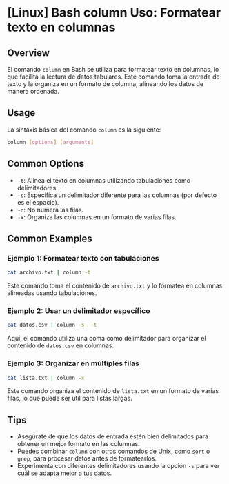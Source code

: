 # [Linux] Bash column Uso: Formatear texto en columnas

## Overview
El comando `column` en Bash se utiliza para formatear texto en columnas, lo que facilita la lectura de datos tabulares. Este comando toma la entrada de texto y la organiza en un formato de columna, alineando los datos de manera ordenada.

## Usage
La sintaxis básica del comando `column` es la siguiente:

```bash
column [options] [arguments]
```

## Common Options
- `-t`: Alinea el texto en columnas utilizando tabulaciones como delimitadores.
- `-s`: Especifica un delimitador diferente para las columnas (por defecto es el espacio).
- `-n`: No numera las filas.
- `-x`: Organiza las columnas en un formato de varias filas.

## Common Examples

### Ejemplo 1: Formatear texto con tabulaciones
```bash
cat archivo.txt | column -t
```
Este comando toma el contenido de `archivo.txt` y lo formatea en columnas alineadas usando tabulaciones.

### Ejemplo 2: Usar un delimitador específico
```bash
cat datos.csv | column -s, -t
```
Aquí, el comando utiliza una coma como delimitador para organizar el contenido de `datos.csv` en columnas.

### Ejemplo 3: Organizar en múltiples filas
```bash
cat lista.txt | column -x
```
Este comando organiza el contenido de `lista.txt` en un formato de varias filas, lo que puede ser útil para listas largas.

## Tips
- Asegúrate de que los datos de entrada estén bien delimitados para obtener un mejor formato en las columnas.
- Puedes combinar `column` con otros comandos de Unix, como `sort` o `grep`, para procesar datos antes de formatearlos.
- Experimenta con diferentes delimitadores usando la opción `-s` para ver cuál se adapta mejor a tus datos.